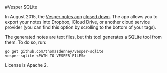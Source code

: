 #Vesper SQLite

In August 2015, the [Vesper notes app]() [closed
down](http://inessential.com/2016/08/21/last_vesper_update_sync_shutting_down).
The app allows you to export your notes into Dropbox, iCloud Drive, or another
cloud service provider (you can find this option by scrolling to the bottom of
your tags).

The generated notes are text files, but this tool generates a SQLite tool from
them. To do so, run:

```
go get github.com/thomasdenney/vesper-sqlite
vesper-sqlite <PATH TO VESPER FILES>
```

License is Apache 2.
